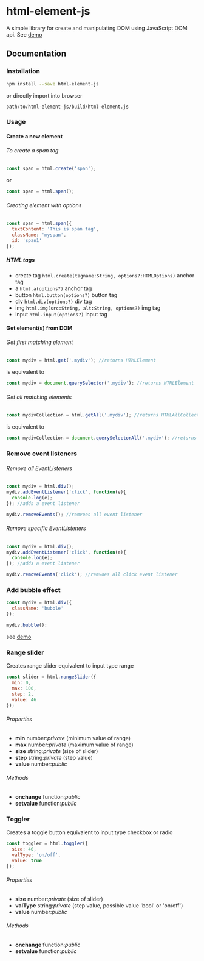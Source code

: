 # html-element-js

A simple library for create and manipulating DOM using JavaScript DOM api.
See [demo](https://deadlyjack.github.io/html-element-js/build/)

## Documentation

### Installation

```bash
npm install --save html-element-js
```

or directly import into browser

```text
path/to/html-element-js/build/html-element.js
```

### Usage

#### Create a new element

###### To create a span tag

```javascript
const span = html.create('span');
```

or

```javascript
const span = html.span();
```

###### Creating element with options

```javascript
const span = html.span({
  textContent: 'This is span tag',
  className: 'myspan',
  id: 'span1'
});
```

##### HTML tags
* create tag `html.create(tagname:String, options?:HTMLOptions)` anchor tag
* a `html.a(options?)` anchor tag
* button `html.button(options?)` button tag
* div `html.div(options?)` div tag
* img `html.img(src:String, alt:String, options?)` img tag
* input `html.input(options?)` input tag

#### Get element(s) from DOM

###### Get first matching element

```javascript
const mydiv = html.get('.mydiv'); //returns HTMLElement
```

is equivalent to 

```javascript
const mydiv = document.querySelector('.mydiv'); //returns HTMLElement
```

###### Get all matching elements

```javascript
const mydivCollection = html.getAll('.mydiv'); //returns HTMLAllCollection
```

is equivalent to

```javascript
const mydivCollection = document.querySelectorAll('.mydiv'); //returns HTMLAllCollection
```

### Remove event listeners

###### Remove all EventListeners

```javascript
const mydiv = html.div();
mydiv.addEventListener('click', function(e){
  console.log(e);
}); //adds a event listener

mydiv.removeEvents(); //remvoes all event listener
```

###### Remove specific EventListeners

```javascript
const mydiv = html.div();
mydiv.addEventListener('click', function(e){
  console.log(e);
}); //adds a event listener

mydiv.removeEvents('click'); //remvoes all click event listener
```

### Add bubble effect

```javascript
const mydiv = html.div({
  className: 'bubble'
});

mydiv.bubble();
```

see [demo](https://deadlyjack.github.io/html-element-js/#bubble)

### Range slider

Creates range slider equivalent to input type range

```javascript
const slider = html.rangeSlider({
  min: 0,
  max: 100,
  step: 2,
  value: 46
});
```

###### Properties
* **min** number:*private* (minimum value of range)
* **max** number:*private* (maximum value of range)
* **size** string:*private* (size of slider)
* **step** string:*private* (step value)
* **value** number:*public*

###### Methods
* **onchange** function:*public*
* **setvalue** function:*public*

### Toggler

Creates a toggle button equivalent to input type checkbox or radio

```javascript
const toggler = html.toggler({
  size: 40,
  valType: 'on/off',
  value: true
});
```

###### Properties
* **size** number:*private* (size of slider)
* **valType** string:*private* (step value, possible value 'bool' or 'on/off')
* **value** number:*public*

###### Methods
* **onchange** function:*public*
* **setvalue** function:*public*